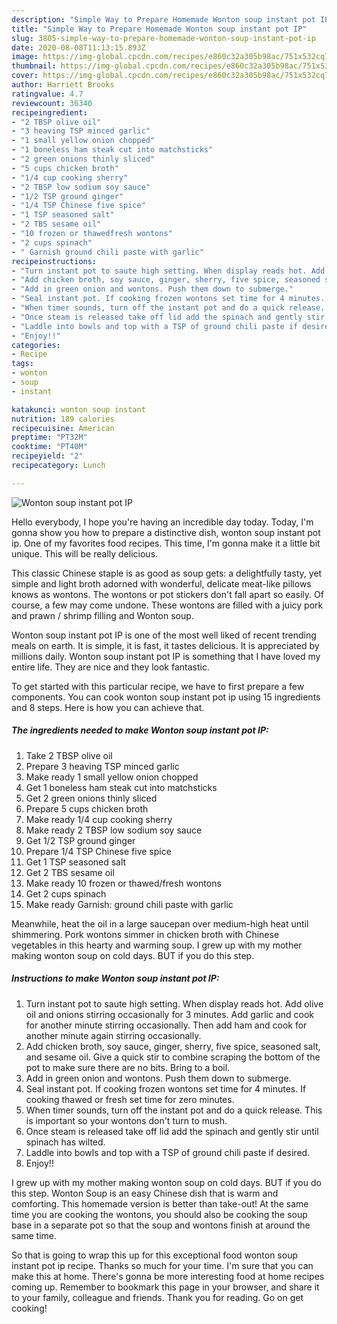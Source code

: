 ```yaml
---
description: "Simple Way to Prepare Homemade Wonton soup instant pot IP"
title: "Simple Way to Prepare Homemade Wonton soup instant pot IP"
slug: 3805-simple-way-to-prepare-homemade-wonton-soup-instant-pot-ip
date: 2020-08-08T11:13:15.893Z
image: https://img-global.cpcdn.com/recipes/e860c32a305b98ac/751x532cq70/wonton-soup-instant-pot-ip-recipe-main-photo.jpg
thumbnail: https://img-global.cpcdn.com/recipes/e860c32a305b98ac/751x532cq70/wonton-soup-instant-pot-ip-recipe-main-photo.jpg
cover: https://img-global.cpcdn.com/recipes/e860c32a305b98ac/751x532cq70/wonton-soup-instant-pot-ip-recipe-main-photo.jpg
author: Harriett Brooks
ratingvalue: 4.7
reviewcount: 36340
recipeingredient:
- "2 TBSP olive oil"
- "3 heaving TSP minced garlic"
- "1 small yellow onion chopped"
- "1 boneless ham steak cut into matchsticks"
- "2 green onions thinly sliced"
- "5 cups chicken broth"
- "1/4 cup cooking sherry"
- "2 TBSP low sodium soy sauce"
- "1/2 TSP ground ginger"
- "1/4 TSP Chinese five spice"
- "1 TSP seasoned salt"
- "2 TBS sesame oil"
- "10 frozen or thawedfresh wontons"
- "2 cups spinach"
- " Garnish ground chili paste with garlic"
recipeinstructions:
- "Turn instant pot to saute high setting. When display reads hot. Add olive oil and onions stirring occasionally for 3 minutes. Add garlic and cook for another minute stirring occasionally. Then add ham and cook for another minute again stirring occasionally."
- "Add chicken broth, soy sauce, ginger, sherry, five spice, seasoned salt, and sesame oil. Give a quick stir to combine scraping the bottom of the pot to make sure there are no bits. Bring to a boil."
- "Add in green onion and wontons. Push them down to submerge."
- "Seal instant pot. If cooking frozen wontons set time for 4 minutes. If cooking thawed or fresh set time for zero minutes."
- "When timer sounds, turn off the instant pot and do a quick release. This is important so your wontons don&#39;t turn to mush."
- "Once steam is released take off lid add the spinach and gently stir until spinach has wilted."
- "Laddle into bowls and top with a TSP of ground chili paste if desired."
- "Enjoy!!"
categories:
- Recipe
tags:
- wonton
- soup
- instant

katakunci: wonton soup instant 
nutrition: 189 calories
recipecuisine: American
preptime: "PT32M"
cooktime: "PT40M"
recipeyield: "2"
recipecategory: Lunch

---
```



![Wonton soup instant pot IP](https://img-global.cpcdn.com/recipes/e860c32a305b98ac/751x532cq70/wonton-soup-instant-pot-ip-recipe-main-photo.jpg)

Hello everybody, I hope you're having an incredible day today. Today, I'm gonna show you how to prepare a distinctive dish, wonton soup instant pot ip. One of my favorites food recipes. This time, I'm gonna make it a little bit unique. This will be really delicious.

This classic Chinese staple is as good as soup gets: a delightfully tasty, yet simple and light broth adorned with wonderful, delicate meat-like pillows knows as wontons. The wontons or pot stickers don&#39;t fall apart so easily. Of course, a few may come undone. These wontons are filled with a juicy pork and prawn / shrimp filling and Wonton soup.

Wonton soup instant pot IP is one of the most well liked of recent trending meals on earth. It is simple, it is fast, it tastes delicious. It is appreciated by millions daily. Wonton soup instant pot IP is something that I have loved my entire life. They are nice and they look fantastic.


To get started with this particular recipe, we have to first prepare a few components. You can cook wonton soup instant pot ip using 15 ingredients and 8 steps. Here is how you can achieve that.

<!--inarticleads1-->

##### The ingredients needed to make Wonton soup instant pot IP:

1. Take 2 TBSP olive oil
1. Prepare 3 heaving TSP minced garlic
1. Make ready 1 small yellow onion chopped
1. Get 1 boneless ham steak cut into matchsticks
1. Get 2 green onions thinly sliced
1. Prepare 5 cups chicken broth
1. Make ready 1/4 cup cooking sherry
1. Make ready 2 TBSP low sodium soy sauce
1. Get 1/2 TSP ground ginger
1. Prepare 1/4 TSP Chinese five spice
1. Get 1 TSP seasoned salt
1. Get 2 TBS sesame oil
1. Make ready 10 frozen or thawed/fresh wontons
1. Get 2 cups spinach
1. Make ready  Garnish: ground chili paste with garlic


Meanwhile, heat the oil in a large saucepan over medium-high heat until shimmering. Pork wontons simmer in chicken broth with Chinese vegetables in this hearty and warming soup. I grew up with my mother making wonton soup on cold days. BUT if you do this step. 

<!--inarticleads2-->

##### Instructions to make Wonton soup instant pot IP:

1. Turn instant pot to saute high setting. When display reads hot. Add olive oil and onions stirring occasionally for 3 minutes. Add garlic and cook for another minute stirring occasionally. Then add ham and cook for another minute again stirring occasionally.
1. Add chicken broth, soy sauce, ginger, sherry, five spice, seasoned salt, and sesame oil. Give a quick stir to combine scraping the bottom of the pot to make sure there are no bits. Bring to a boil.
1. Add in green onion and wontons. Push them down to submerge.
1. Seal instant pot. If cooking frozen wontons set time for 4 minutes. If cooking thawed or fresh set time for zero minutes.
1. When timer sounds, turn off the instant pot and do a quick release. This is important so your wontons don&#39;t turn to mush.
1. Once steam is released take off lid add the spinach and gently stir until spinach has wilted.
1. Laddle into bowls and top with a TSP of ground chili paste if desired.
1. Enjoy!!


I grew up with my mother making wonton soup on cold days. BUT if you do this step. Wonton Soup is an easy Chinese dish that is warm and comforting. This homemade version is better than take-out! At the same time you are cooking the wontons, you should also be cooking the soup base in a separate pot so that the soup and wontons finish at around the same time. 

So that is going to wrap this up for this exceptional food wonton soup instant pot ip recipe. Thanks so much for your time. I'm sure that you can make this at home. There's gonna be more interesting food at home recipes coming up. Remember to bookmark this page in your browser, and share it to your family, colleague and friends. Thank you for reading. Go on get cooking!
